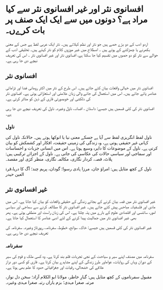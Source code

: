 # افسانوی نثر اور  غیر افسانوی نثر سے کیا مراد ہے؟ دونوں میں سے ایک ایک صنف پر بات کرےں۔
اردو ادب کے دو بڑے حصے ہیں جو نثر اور نظم کہلاتے ہیں۔ نثر ایک عربی لفظ ہے جس کے معنی بکھرنے  یا چھڑکنے کے ہوتے ہیں ۔ اصطلاح میں غیر موزوں کلام  کو نثر کہتے ہیں۔ تخلیقی ادب کے حوالے سے نثر کو دو حصوں میں تقسیم کیا جا سکتا ہے، افسانوی نثر اور غیر افسانوی نثر ۔  اس کی تعریف  نیچے دی جا رہی ہے۔

## افسانوی  نثر
افسانوی نثر میں خیالی واقعات بیان کئے جاتے ہیں۔ اس طرح کے نثر میں اکثر رومانی فضا اور ڈرامائی عناصر پائے جاتے ہیں۔ اس میں  استعمال کی جانے  والی زبان علامتی اور استعاراتی ہوتی ہے۔  افسانوی نثر کی دلکشی اور خوبصورتی قاری کے ذہن کو متاثر کرتی ہے۔	

افسانوی نثر کی کئی قسمیں ہیں جیسے: داستان ، افسانہ، ناول وغیرہ۔ ناول کی تعریف   نیچے دی جا رہی ہے۔

###  ناول
ناول لفظ انگریزی لفظ سے آیا ہے جسکے معنی نیا یا انوکھا ہوتے ہیں۔ حالانکہ ناول کی کہانی غیر حقیقی ہوتی ہے، وہ زندگی کی  زمینی حقیقت، افکار اور کشمکش کو بیان کرتی ہے۔  ناول کے موضوعات کا دایرہ وسیع ہوتا ہے۔ اس میں انسانی جزبات و احساسات اور سماجی اور سیاسی  حالات کی عکاسی کی جاتی ہے۔ ناول کے اجزائے ترکیبی ہیں: پلاٹ، قصہ، کردار نگاری، مکالمہ نگاری، منظر کژی اور مقصد۔

 ناول کے کچھ مثایل ہیں: امراؤ جان، مرزا ہادی رسوا؛  گودان، پریم چند؛  آگ کا دریا،قرۃ العین حیدر

## غیر افسانوی نثر
 غیر افسانوی نثر میں قصہ بیان کرنے کے بجائے زندگی کے حقیقی واقعات کو بیان کیا جاتا ہے۔ اس میں مادی اور فلسفیانہ مباحس پیش  کئے جاتے ہیں۔ غیر افسانوی نثر کا مطالعہ کرنے سے سماجی اور سیاسی امور، سائنسی اور  اقتصادی علوم  کے بارے میں پتہ چلتا ہے۔ اس کی زبان راست اور منطقی ہوتی ہے۔ پھر بھی  غیر افسانوی نثر میں جمالیت پیدا کرنے کے لئے ادبی عناصر کا استعمال کیا جاتا ہے۔

غیر افسانوی نثر کی کئی قسمیں ہیں جیسے: خاکہ، سوانح، خطوط، سفرنامہ، رپورتاژ وغیرہ۔ سفرنامہ کی تعریف   نیچے دی جا رہی ہے۔

### سفرنامہ
سفرنامہ میں مصنف اپنے سیر و سیاحت کے نجی تجربات قلم بند کرتا ہے۔ وہ کسی ملک و قوم کی سیر کے دوران وہاں کی روایات، عواماور  طرزِ زندگی کے اپنے  مشاہدے  بیان کرتا ہے۔  قاری کو کسی دور دراز علاقے کی خشحالی، رقیات اور جغرافیائی حدود کا علم بھی ہوتا ہے۔

مقبول سفرناموں کے کچھ مثایل ہیں: گبارِ خاطر، مولانا ابو الکلام آزاد؛  سخن دل نواز، مرتبہ صغرا مہدی؛ بزم یاراں رتبہ صغرا مہدی وغیرہ۔

